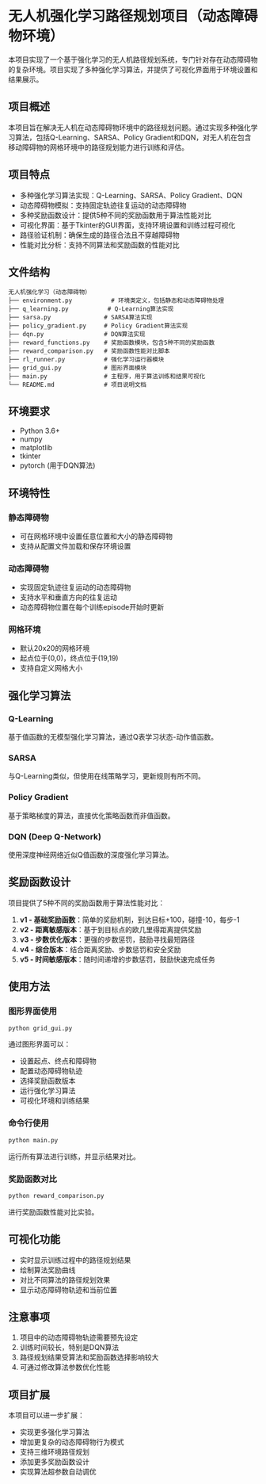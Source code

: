 # 无人机强化学习路径规划项目（动态障碍物环境）

本项目实现了一个基于强化学习的无人机路径规划系统，专门针对存在动态障碍物的复杂环境。项目实现了多种强化学习算法，并提供了可视化界面用于环境设置和结果展示。

## 项目概述

本项目旨在解决无人机在动态障碍物环境中的路径规划问题。通过实现多种强化学习算法，包括Q-Learning、SARSA、Policy Gradient和DQN，对无人机在包含移动障碍物的网格环境中的路径规划能力进行训练和评估。

## 项目特点

- 多种强化学习算法实现：Q-Learning、SARSA、Policy Gradient、DQN
- 动态障碍物模拟：支持固定轨迹往复运动的动态障碍物
- 多种奖励函数设计：提供5种不同的奖励函数用于算法性能对比
- 可视化界面：基于Tkinter的GUI界面，支持环境设置和训练过程可视化
- 路径验证机制：确保生成的路径合法且不穿越障碍物
- 性能对比分析：支持不同算法和奖励函数的性能对比

## 文件结构

```
无人机强化学习（动态障碍物）
├── environment.py           # 环境类定义，包括静态和动态障碍物处理
├── q_learning.py           # Q-Learning算法实现
├── sarsa.py               # SARSA算法实现
├── policy_gradient.py     # Policy Gradient算法实现
├── dqn.py                 # DQN算法实现
├── reward_functions.py    # 奖励函数模块，包含5种不同的奖励函数
├── reward_comparison.py   # 奖励函数性能对比脚本
├── rl_runner.py           # 强化学习运行器模块
├── grid_gui.py            # 图形界面模块
├── main.py                # 主程序，用于算法训练和结果可视化
└── README.md              # 项目说明文档
```

## 环境要求

- Python 3.6+
- numpy
- matplotlib
- tkinter
- pytorch (用于DQN算法)

## 环境特性

### 静态障碍物
- 可在网格环境中设置任意位置和大小的静态障碍物
- 支持从配置文件加载和保存环境设置

### 动态障碍物
- 实现固定轨迹往复运动的动态障碍物
- 支持水平和垂直方向的往复运动
- 动态障碍物位置在每个训练episode开始时更新

### 网格环境
- 默认20x20的网格环境
- 起点位于(0,0)，终点位于(19,19)
- 支持自定义网格大小

## 强化学习算法

### Q-Learning
基于值函数的无模型强化学习算法，通过Q表学习状态-动作值函数。

### SARSA
与Q-Learning类似，但使用在线策略学习，更新规则有所不同。

### Policy Gradient
基于策略梯度的算法，直接优化策略函数而非值函数。

### DQN (Deep Q-Network)
使用深度神经网络近似Q值函数的深度强化学习算法。

## 奖励函数设计

项目提供了5种不同的奖励函数用于算法性能对比：

1. **v1 - 基础奖励函数**：简单的奖励机制，到达目标+100，碰撞-10，每步-1
2. **v2 - 距离敏感版本**：基于到目标点的欧几里得距离提供奖励
3. **v3 - 步数优化版本**：更强的步数惩罚，鼓励寻找最短路径
4. **v4 - 综合版本**：结合距离奖励、步数惩罚和安全奖励
5. **v5 - 时间敏感版本**：随时间递增的步数惩罚，鼓励快速完成任务

## 使用方法

### 图形界面使用
```bash
python grid_gui.py
```

通过图形界面可以：
- 设置起点、终点和障碍物
- 配置动态障碍物轨迹
- 选择奖励函数版本
- 运行强化学习算法
- 可视化环境和训练结果

### 命令行使用
```bash
python main.py
```

运行所有算法进行训练，并显示结果对比。

### 奖励函数对比
```bash
python reward_comparison.py
```

进行奖励函数性能对比实验。

## 可视化功能

- 实时显示训练过程中的路径规划结果
- 绘制算法奖励曲线
- 对比不同算法的路径规划效果
- 显示动态障碍物轨迹和当前位置

## 注意事项

1. 项目中的动态障碍物轨迹需要预先设定
2. 训练时间较长，特别是DQN算法
3. 路径规划结果受算法和奖励函数选择影响较大
4. 可通过修改算法参数优化性能

## 项目扩展

本项目可以进一步扩展：
- 实现更多强化学习算法
- 增加更复杂的动态障碍物行为模式
- 支持三维环境路径规划
- 添加更多奖励函数设计
- 实现算法超参数自动调优
